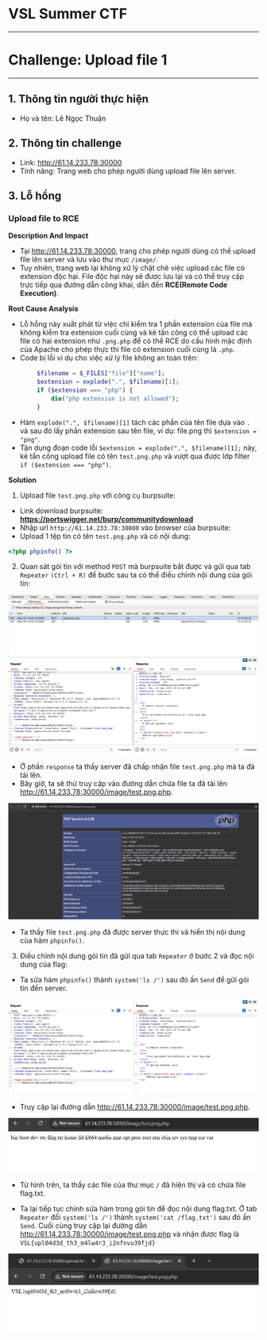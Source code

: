 # VSL Summer CTF
---
# Challenge: Upload file 1
---
## 1. Thông tin người thực hiện
- Họ và tên: Lê Ngọc Thuận

## 2. Thông tin challenge
- Link: http://61.14.233.78:30000
- Tính năng: Trang web cho phép người dùng upload file lên server.

## 3. Lỗ hổng
### Upload file to RCE

**Description And Impact**
- Tại http://61.14.233.78:30000, trang cho phép người dùng có thể upload file lên server và lưu vào thư mục `/image/`.
- Tuy nhiên, trang web lại không xử lý chặt chẽ việc upload các file có extension độc hại. File độc hại này sẽ được lưu lại và có thể truy cập trực tiếp qua đường dẫn công khai, dẫn đến **RCE(Remote Code Execution)**.

**Root Cause Analysis**
- Lỗ hỗng này xuất phát từ việc chỉ kiểm tra 1 phần extension của file mà không kiểm tra extension cuối cùng và kẻ tấn công có thể upload các file có hai extension như `.png.php` để có thể RCE do cấu hình mặc định của Apache cho phép thực thi file có extension cuối cùng là `.php`.
- Code bị lỗi ví dụ cho việc xử lý file không an toàn trên:
```php
        $filename = $_FILES["file"]["name"];
        $extension = explode(".", $filename)[1];
        if ($extension === "php") {
            die("php extension is not allowed");
        }
```
- Hàm `explode(".", $filename)[1]` tách các phần của tên file dựa vào `.` và sau đó lấy phần extension sau tên file, ví dụ: file.png thì `$extension = "png"`.
- Tận dụng đoạn code lỗi `$extension = explode(".", $filename)[1];` này, kẻ tấn công upload file có tên `test.png.php` và vượt qua được lớp filter `if ($extension === "php")`.

**Solution**
1. Upload file `test.png.php` với công cụ burpsuite:
- Link download burpsuite: **https://portswigger.net/burp/communitydownload**
- Nhập url `http://61.14.233.78:30000` vào browser của burpsuite:
- Upload 1 tệp tin có tên `test.png.php` và có nội dung:
```php
<?php phpinfo() ?>
```
2. Quan sát gói tin với method `POST` mà burpsuite bắt được và gửi qua tab 	`Repeater` `(Ctrl + R)` để bước sau ta có thể điều chỉnh nội dung của gói tin:

![img1](./images/1.png)

- Ở phần `response` ta thấy server đã chấp nhận file `test.png.php` mà ta đã tải lên.
- Bây giờ, ta sẽ thử truy cập vào đường dẫn chứa file ta đã tải lên http://61.14.233.78:30000/image/test.png.php.

![img2](./images/2.png)

- Ta thấy file `test.png.php` đã được server thực thi và hiển thị nội dung của 
hàm `phpinfo()`.

3. Điều chỉnh nội dung gói tin đã gửi qua tab `Repeater` ở bước 2 và đọc nội dung của flag:
- Ta sửa hàm `phpinfo()` thành `system('ls /')` sau đó ấn `Send` để gửi gói tin đến server.

![img3](./images/3.png)

- Truy cập lại đường dẫn http://61.14.233.78:30000/image/test.png.php.

![img4](./images/4.png)

- Từ hình trên, ta thấy các file của thư mục `/` đã hiện thị và có chứa file flag.txt.

- Ta lại tiếp tục chỉnh sửa hàm trong gói tin để đọc nội dung flag.txt. Ở tab `Repeater` đổi `system('ls /')` thành `system('cat /flag.txt')` sau đó ấn `Send`. Cuối cùng truy cập lại đường dẫn http://61.14.233.78:30000/image/test.png.php và nhận được flag là `VSL{upl04d3d_th3_m4lw4r3_i2nfnvu39fjd}` 

![img5](./images/5.png)









